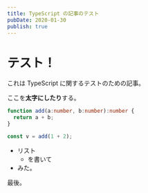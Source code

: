 ```yaml
---
title: TypeScript の記事のテスト
pubDate: 2020-01-30
publish: true
---
```


# テスト！

これは TypeScript に関するテストのための記事。

ここを**太字にしたり**する。

```ts
function add(a:number, b:number):number {
  return a + b;
}

const v = add(1 + 2);
```

- リスト
  - を書いて
- みた。

最後。

